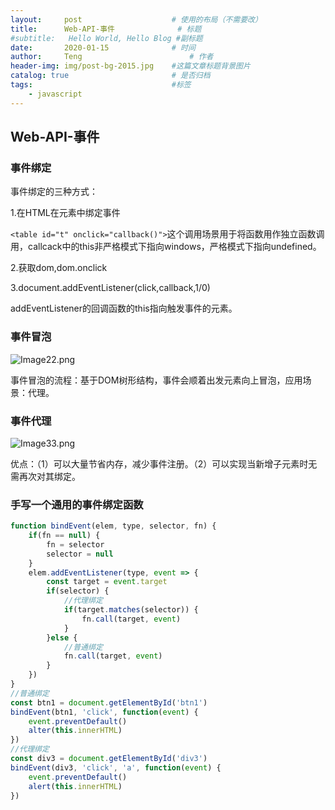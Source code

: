 ```yaml
---
layout:     post   				    # 使用的布局（不需要改）
title:      Web-API-事件				# 标题 
#subtitle:   Hello World, Hello Blog #副标题
date:       2020-01-15				# 时间
author:     Teng 						# 作者
header-img: img/post-bg-2015.jpg 	#这篇文章标题背景图片
catalog: true 						# 是否归档
tags:								#标签
    - javascript
---
```

## Web-API-事件
### 事件绑定

事件绑定的三种方式：

1.在HTML在元素中绑定事件

`<table id="t" onclick="callback()">`这个调用场景用于将函数用作独立函数调用，callcack中的this非严格模式下指向windows，严格模式下指向undefined。

2.获取dom,dom.onclick

3.document.addEventListener(click,callback,1/0)

addEventListener的回调函数的this指向触发事件的元素。

### 事件冒泡

![Image22.png](https://i.loli.net/2020/02/28/LlTFDdcw4EPOM9x.png)

事件冒泡的流程：基于DOM树形结构，事件会顺着出发元素向上冒泡，应用场景：代理。

### 事件代理

![Image33.png](https://i.loli.net/2020/02/28/Yg7rGHcabPKuxES.png)

优点：（1）可以大量节省内存，减少事件注册。（2）可以实现当新增子元素时无需再次对其绑定。

### 手写一个通用的事件绑定函数
```js
function bindEvent(elem, type, selector, fn) {
    if(fn == null) {
        fn = selector
        selector = null
    }
    elem.addEventListener(type, event => {
        const target = event.target
        if(selector) {
            //代理绑定
            if(target.matches(selector)) {
                fn.call(target, event)
            }
        }else {
            //普通绑定
            fn.call(target, event)
        }
    })
}
//普通绑定
const btn1 = document.getElementById('btn1')
bindEvent(btn1, 'click', function(event) {
    event.preventDefault()
    alter(this.innerHTML)
})
//代理绑定
const div3 = document.getElementById('div3')
bindEvent(div3, 'click', 'a', function(event) {
    event.preventDefault()
    alert(this.innerHTML)
})
```

